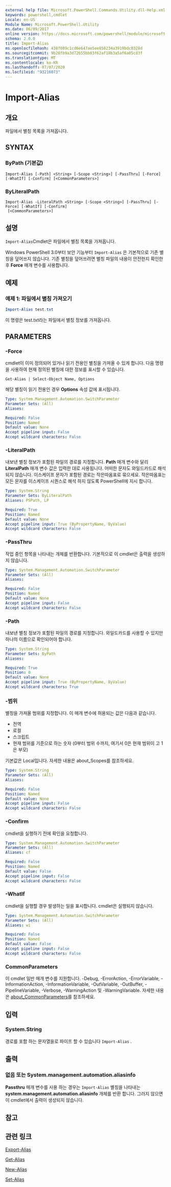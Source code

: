 ```yaml
---
external help file: Microsoft.PowerShell.Commands.Utility.dll-Help.xml
keywords: powershell,cmdlet
Locale: en-US
Module Name: Microsoft.PowerShell.Utility
ms.date: 06/09/2017
online version: https://docs.microsoft.com/powershell/module/microsoft.powershell.utility/import-alias?view=powershell-6&WT.mc_id=ps-gethelp
schema: 2.0.0
title: Import-Alias
ms.openlocfilehash: 438f089c1cd6e647ae5ee858234a3919bdc0328d
ms.sourcegitcommit: 9b28fb9a3d72655bb63f62af18b3a5af6a05cd3f
ms.translationtype: MT
ms.contentlocale: ko-KR
ms.lasthandoff: 07/07/2020
ms.locfileid: "93216073"
---
```

# Import-Alias

## 개요
파일에서 별칭 목록을 가져옵니다.

## SYNTAX

### ByPath (기본값)

```
Import-Alias [-Path] <String> [-Scope <String>] [-PassThru] [-Force] [-WhatIf] [-Confirm] [<CommonParameters>]
```

### ByLiteralPath

```
Import-Alias -LiteralPath <String> [-Scope <String>] [-PassThru] [-Force] [-WhatIf] [-Confirm]
 [<CommonParameters>]
```

## 설명

`Import-Alias`Cmdlet은 파일에서 별칭 목록을 가져옵니다.

Windows PowerShell 3.0부터 보안 기능부터 `Import-Alias` 은 기본적으로 기존 별칭을 덮어쓰지 않습니다.
기존 별칭을 덮어쓰려면 별칭 파일의 내용이 안전한지 확인한 후 **Force** 매개 변수를 사용합니다.

## 예제

### 예제 1: 파일에서 별칭 가져오기

```powershell
Import-Alias test.txt
```

이 명령은 test.txt라는 파일에서 별칭 정보를 가져옵니다.

## PARAMETERS

### -Force

cmdlet이 이미 정의되어 있거나 읽기 전용인 별칭을 가져올 수 있게 합니다.
다음 명령을 사용하여 현재 정의된 별칭에 대한 정보를 표시할 수 있습니다.

`Get-Alias | Select-Object Name, Options`

해당 별칭이 읽기 전용인 경우 **Options** 속성 값에 표시됩니다.

```yaml
Type: System.Management.Automation.SwitchParameter
Parameter Sets: (All)
Aliases:

Required: False
Position: Named
Default value: None
Accept pipeline input: False
Accept wildcard characters: False
```

### -LiteralPath

내보낸 별칭 정보가 포함된 파일의 경로를 지정합니다.
**Path** 매개 변수와 달리 **LiteralPath** 매개 변수 값은 입력한 대로 사용됩니다.
어떠한 문자도 와일드카드로 해석되지 않습니다.
이스케이프 문자가 포함된 경로는 작은따옴표로 묶으세요.
작은따옴표는 모든 문자를 이스케이프 시퀀스로 해석 하지 않도록 PowerShell에 지시 합니다.

```yaml
Type: System.String
Parameter Sets: ByLiteralPath
Aliases: PSPath, LP

Required: True
Position: Named
Default value: None
Accept pipeline input: True (ByPropertyName, ByValue)
Accept wildcard characters: False
```

### -PassThru

작업 중인 항목을 나타내는 개체를 반환합니다.
기본적으로 이 cmdlet은 출력을 생성하지 않습니다.

```yaml
Type: System.Management.Automation.SwitchParameter
Parameter Sets: (All)
Aliases:

Required: False
Position: Named
Default value: None
Accept pipeline input: False
Accept wildcard characters: False
```

### -Path

내보낸 별칭 정보가 포함된 파일의 경로를 지정합니다.
와일드카드를 사용할 수 있지만 하나의 이름으로 확인되어야 합니다.

```yaml
Type: System.String
Parameter Sets: ByPath
Aliases:

Required: True
Position: 0
Default value: None
Accept pipeline input: True (ByPropertyName, ByValue)
Accept wildcard characters: True
```

### -범위

별칭을 가져올 범위를 지정합니다.
이 매개 변수에 허용되는 값은 다음과 같습니다.

- 전역
- 로컬
- 스크립트
- 현재 범위를 기준으로 하는 숫자 (0부터 범위 수까지, 여기서 0은 현재 범위이 고 1은 부모)

기본값은 Local입니다.
자세한 내용은 about_Scopes를 참조하세요.

```yaml
Type: System.String
Parameter Sets: (All)
Aliases:

Required: False
Position: Named
Default value: None
Accept pipeline input: False
Accept wildcard characters: False
```

### -Confirm

cmdlet을 실행하기 전에 확인을 요청합니다.

```yaml
Type: System.Management.Automation.SwitchParameter
Parameter Sets: (All)
Aliases: cf

Required: False
Position: Named
Default value: False
Accept pipeline input: False
Accept wildcard characters: False
```

### -WhatIf

cmdlet을 실행할 경우 발생하는 일을 표시합니다.
cmdlet은 실행되지 않습니다.

```yaml
Type: System.Management.Automation.SwitchParameter
Parameter Sets: (All)
Aliases: wi

Required: False
Position: Named
Default value: False
Accept pipeline input: False
Accept wildcard characters: False
```

### CommonParameters

이 cmdlet 일반 매개 변수를 지원합니다. -Debug, -ErrorAction, -ErrorVariable, -InformationAction, -InformationVariable, -OutVariable, -OutBuffer, -PipelineVariable, -Verbose, -WarningAction 및 -WarningVariable. 자세한 내용은 [about_CommonParameters](https://go.microsoft.com/fwlink/?LinkID=113216)를 참조하세요.

## 입력

### System.String

경로를 포함 하는 문자열을로 파이프 할 수 있습니다 `Import-Alias` .

## 출력

### 없음 또는 System.management.automation.aliasinfo

**Passthru** 매개 변수를 사용 하는 경우는 `Import-Alias` 별칭을 나타내는 **system.management.automation.aliasinfo** 개체를 반환 합니다.
그러지 않으면 이 cmdlet에서 출력이 생성되지 않습니다.

## 참고

## 관련 링크

[Export-Alias](Export-Alias.md)

[Get-Alias](Get-Alias.md)

[New-Alias](New-Alias.md)

[Set-Alias](Set-Alias.md)

